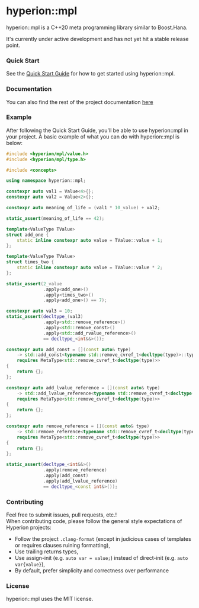 # hyperion::mpl

hyperion::mpl is a C++20 meta programming library similar to Boost.Hana.

It's currently under active development and has not yet hit a stable release point.

### Quick Start

See the [Quick Start Guide](https://braxtons12.github.io/hyperion_mpl/quick_start.html)
for how to get started using hyperion::mpl.

### Documentation

You can also find the rest of the project documentation [here](https://braxtons12.github.io/hyperion_mpl)

### Example

After following the Quick Start Guide, you'll be able to use hyperion::mpl in your project.
A basic example of what you can do with hyperion::mpl is below:

```cpp
#include <hyperion/mpl/value.h>
#include <hyperion/mpl/type.h>

#include <concepts>

using namespace hyperion::mpl;

constexpr auto val1 = Value<4>{};
constexpr auto val2 = Value<2>{};

constexpr auto meaning_of_life = (val1 * 10_value) + val2;

static_assert(meaning_of_life == 42);

template<ValueType TValue>
struct add_one {
    static inline constexpr auto value = TValue::value + 1;
};

template<ValueType TValue>
struct times_two {
    static inline constexpr auto value = TValue::value * 2;
};

static_assert(2_value
              .apply<add_one>()
              .apply<times_two>()
              .apply<add_one>() == 7);

constexpr auto val3 = 10;
static_assert(decltype_(val3)
              .apply<std::remove_reference>()
              .apply<std::remove_const>()
              .apply<std::add_rvalue_reference>()
              == decltype_<int&&>());

constexpr auto add_const = [](const auto& type)
    -> std::add_const<typename std::remove_cvref_t<decltype(type)>::type>
    requires MetaType<std::remove_cvref_t<decltype(type)>>
{
    return {};
};

constexpr auto add_lvalue_reference = [](const auto& type)
    -> std::add_lvalue_reference<typename std::remove_cvref_t<decltype(type)>::type>
    requires MetaType<std::remove_cvref_t<decltype(type)>>
{
    return {};
};

constexpr auto remove_reference = [](const auto& type)
    -> std::remove_reference<typename std::remove_cvref_t<decltype(type)>::type>
    requires MetaType<std::remove_cvref_t<decltype(type)>>
{
    return {};
};

static_assert(decltype_<int&&>()
              .apply(remove_reference)
              .apply(add_const)
              .apply(add_lvalue_reference)
              == decltype_<const int&>());
```

### Contributing

Feel free to submit issues, pull requests, etc.!<br>
When contributing code, please follow the general style expectations of Hyperion projects:
- Follow the project `.clang-format` (except in judicious cases of templates or requires clauses
        ruining formatting),
- Use trailing returns types,
- Use assign-init (e.g. `auto var = value;`) instead of direct-init (e.g. `auto var{value}`),
- By default, prefer simplicity and correctness over performance

### License

hyperion::mpl uses the MIT license.

